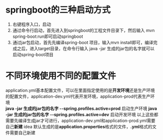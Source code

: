 # springboot的三种启动方式
1. 右键程序入口，启动
2. 通过命令行启动，首先进入到springboot的工程文件目录下，然后输入
mvn spring-boot:run即可启动springboot
3. 通过jar包启动，首先先编译spring-boot 项目，输入mvn install即可，编译完成之后，进入target目录，在命令行输入
java -jar 生成的jar包的名字就可以启动spring-boot项目
# 不同环境使用不同的配置文件
application.yml基本配置文件，可以在里面指定使用的是**开发环境**还是生产环境的配置文件，application-dev.yml代表开发环境，application-prod代表生产环境<br/>
**java -jar 生成的jar包的名字 --spring.profiles.active=prod** 启动生产环境
**java -jar 生成的jar包的名字 --spring.profiles.active=dev** 启动开发环境
以上这些都需要先编译生成jar才可进行，application-dev.yml和application-prod.yml需要自己**新建**
idea 默认生成的是**application.properties**格式的文件，**.yml**格式的文件需要自己新建